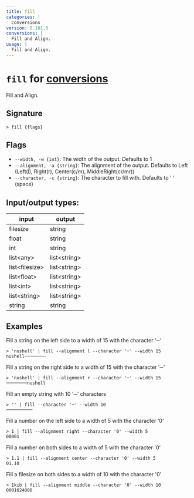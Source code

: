 ```yaml
---
title: fill
categories: |
  conversions
version: 0.101.0
conversions: |
  Fill and Align.
usage: |
  Fill and Align.
---
```

<!-- This file is automatically generated. Please edit the command in https://github.com/nushell/nushell instead. -->

# `fill` for [conversions](/commands/categories/conversions.md)

<div class='command-title'>Fill and Align.</div>

## Signature

```> fill {flags} ```

## Flags

 -  `--width, -w {int}`: The width of the output. Defaults to 1
 -  `--alignment, -a {string}`: The alignment of the output. Defaults to Left (Left(l), Right(r), Center(c/m), MiddleRight(cr/mr))
 -  `--character, -c {string}`: The character to fill with. Defaults to ' ' (space)


## Input/output types:

| input          | output       |
| -------------- | ------------ |
| filesize       | string       |
| float          | string       |
| int            | string       |
| list\<any\>      | list\<string\> |
| list\<filesize\> | list\<string\> |
| list\<float\>    | list\<string\> |
| list\<int\>      | list\<string\> |
| list\<string\>   | list\<string\> |
| string         | string       |
## Examples

Fill a string on the left side to a width of 15 with the character '─'
```nu
> 'nushell' | fill --alignment l --character '─' --width 15
nushell────────
```

Fill a string on the right side to a width of 15 with the character '─'
```nu
> 'nushell' | fill --alignment r --character '─' --width 15
────────nushell
```

Fill an empty string with 10 '─' characters
```nu
> '' | fill --character '─' --width 10
──────────
```

Fill a number on the left side to a width of 5 with the character '0'
```nu
> 1 | fill --alignment right --character '0' --width 5
00001
```

Fill a number on both sides to a width of 5 with the character '0'
```nu
> 1.1 | fill --alignment center --character '0' --width 5
01.10
```

Fill a filesize on both sides to a width of 10 with the character '0'
```nu
> 1kib | fill --alignment middle --character '0' --width 10
0001024000
```
